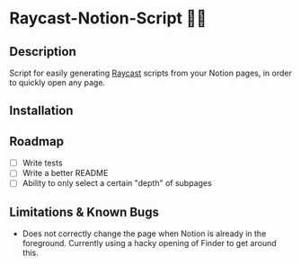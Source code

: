 # Raycast-Notion-Script 👷‍♂️

## Description

Script for easily generating [Raycast](https://raycast.com/) scripts from your Notion pages, in order to quickly open any page.

## Installation

## Roadmap

- [ ] Write tests
- [ ] Write a better README
- [ ] Ability to only select a certain "depth" of subpages

## Limitations & Known Bugs

- Does not correctly change the page when Notion is already in the foreground. Currently using a hacky opening of Finder to get around this.
